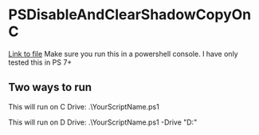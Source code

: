 # PSDisableAndClearShadowCopyOnC
 [Link to file](https://github.com/mrdatawolf/PSDisableAndClearShadowCopyOnC/raw/main/ClearCShadowCopyAndDisable.ps1)
Make sure you run this in a powershell console. I have only tested this in PS 7+

<!-- INSTALL_COMMAND: curl -o ClearShadowCopyAndDisable.ps1 https://github.com/mrdatawolf/PSDisableAndClearShadowCopyOnC/raw/main/ClearCShadowCopyAndDisable.ps1 -->
<!-- RUN_COMMAND: ClearShadowCopyAndDisable.ps1 -->

## Two ways to run
This will run on C Drive:
.\YourScriptName.ps1


This will run on D Drive:
.\YourScriptName.ps1 -Drive "D:"

